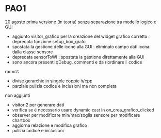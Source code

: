 # PAO1
20 agosto
prima versione (in teoria) senza separazione tra modello logico e GUI
- aggiunto visitor_grafico per la creazione del widget grafico corretto : deprecata funzione setup_box_grafo
- spostata la gestione delle icone alla GUI : eliminato campo dati icona dalla classe sensore
- deprecata sensorToWI : spostata la gestione direttamente alla GUI
- sono ancora presenti qDebug, commenti e da riordinare il codice

ramo2:
- divise gerarchie in singole coppie h/cpp
- parziale pulizia codice e inclusioni ma non completa

non aggiunti
- visitor 2 per generare dati
- verifica se è necessario usare dynamic cast in on_crea_grafico_clicked
- observer per modificare min/max/soglia sensore per modificare chartbox
- aggiorna relazione e modifica grafico
- pulizia codice e inclusioni
